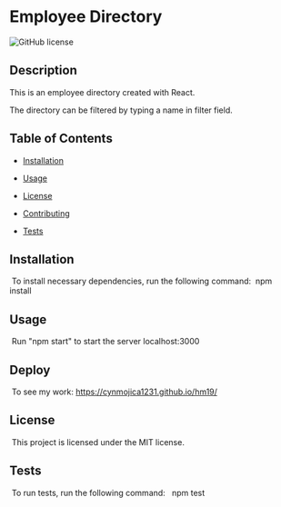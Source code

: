 # Employee Directory

![GitHub license](https://img.shields.io/badge/license-MIT-blue.svg)


## Description
This is an employee directory created with React.

The directory can be filtered by typing a name in filter field.


## Table of Contents
* [Installation](#installation) 
 
* [Usage](#usage) 
 
* [License](#license) 
 
* [Contributing](#contributing) 
 
* [Tests](#tests) 
 

## Installation
​
To install necessary dependencies, run the following command:
​
npm install
​
## Usage
​
Run "npm start" to start the server localhost:3000
​

## Deploy
​
To see my work: https://cynmojica1231.github.io/hm19/


## License
​
This project is licensed under the MIT license.


## Tests
​
To run tests, run the following command:
​
​
npm test


